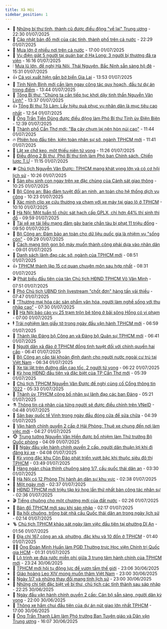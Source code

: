 ```yaml
---
title: Xã Hội
sidebar_position: 1
---
```


<!-- dantri-xa-hoi:START -->
- 🫣 [Những bí thư tỉnh, thành cũ được điều động &quot;về lại&quot; Trung ương](https://dantri.com.vn/xa-hoi/nhung-bi-thu-tinh-thanh-cu-duoc-dieu-dong-ve-lai-trung-uong-20250701115346388.htm) - 22:30 01/07/2025
- 💼 [Cập nhật bản đồ mới của các tỉnh, thành phố trên cả nước](https://dantri.com.vn/xa-hoi/cap-nhat-ban-do-moi-cua-cac-tinh-thanh-pho-tren-ca-nuoc-20250701205356204.htm) - 22:29 01/07/2025
- 🎊 [Mưa lớn ở nhiều nơi trên cả nước](https://dantri.com.vn/xa-hoi/mua-lon-o-nhieu-noi-tren-ca-nuoc-20250701213814501.htm) - 17:00 01/07/2025
- 🙉 [Vụ điện giật 5 người tại quán bar ở Hạ Long: 3 người bị thương đã ra viện](https://dantri.com.vn/xa-hoi/vu-dien-giat-5-nguoi-tai-quan-bar-o-ha-long-3-nguoi-bi-thuong-da-ra-vien-20250701225021061.htm) - 16:16 01/07/2025
- 🕯 [Mưa lũ lớn, đề nghị Hà Nội, Thái Nguyên, Bắc Ninh sẵn sàng hộ đê](https://dantri.com.vn/xa-hoi/mua-lu-lon-de-nghi-ha-noi-thai-nguyen-bac-ninh-san-sang-ho-de-20250701222610116.htm) - 15:31 01/07/2025
- 👍 [Cá voi xuất hiện gần bờ biển Gia Lai](https://dantri.com.vn/xa-hoi/ca-voi-xuat-hien-gan-bo-bien-gia-lai-20250701184411557.htm) - 13:53 01/07/2025
- 🤖 [Tỉnh Ninh Bình mới cần làm ngay công tác quy hoạch, đầu tư dự án trọng điểm](https://dantri.com.vn/xa-hoi/tinh-ninh-binh-moi-can-lam-ngay-cong-tac-quy-hoach-dau-tu-du-an-trong-diem-20250701191420472.htm) - 13:44 01/07/2025
- 🙉 [Tổng Bí thư: &quot;Chúng ta cần tiếp tục khơi dậy tinh thần Nguyễn Văn Linh&quot;](https://dantri.com.vn/xa-hoi/tong-bi-thu-chung-ta-can-tiep-tuc-khoi-day-tinh-than-nguyen-van-linh-20250701201833571.htm) - 13:37 01/07/2025
- 👍 [Tổng Bí thư Tô Lâm: Lấy hiệu quả phục vụ nhân dân là mục tiêu cao nhất](https://dantri.com.vn/xa-hoi/tong-bi-thu-to-lam-lay-hieu-qua-phuc-vu-nhan-dan-la-muc-tieu-cao-nhat-20250701194014646.htm) - 12:54 01/07/2025
- 🗽 [Ông Trần Tiến Dũng được điều động làm Phó Bí thư Tỉnh ủy Điện Biên](https://dantri.com.vn/xa-hoi/ong-tran-tien-dung-duoc-dieu-dong-lam-pho-bi-thu-tinh-uy-dien-bien-20250701191751482.htm) - 12:39 01/07/2025
- 🗽 [Thành phố Cần Thơ mới: &quot;Ba cây chụm lại nên hòn núi cao&quot;](https://dantri.com.vn/xa-hoi/thanh-pho-can-tho-moi-ba-cay-chum-lai-nen-hon-nui-cao-20250701173545131.htm) - 11:44 01/07/2025
- 🔥 [Phiên họp đầu tiên, kiện toàn nhân sự sở, ngành TPHCM mới](https://dantri.com.vn/xa-hoi/phien-hop-dau-tien-kien-toan-nhan-su-so-nganh-tphcm-moi-20250701175931414.htm) - 11:41 01/07/2025
- 🦒 [Lật xe chở keo, một thiếu niên tử vong](https://dantri.com.vn/xa-hoi/lat-xe-cho-keo-mot-thieu-nien-tu-vong-20250701170328001.htm) - 11:26 01/07/2025
- 🧐 [Điều động 2 Bí thư, Phó Bí thư tỉnh làm Phó ban Chính sách, Chiến lược T.Ư](https://dantri.com.vn/xa-hoi/dieu-dong-2-bi-thu-pho-bi-thu-tinh-lam-pho-ban-chinh-sach-chien-luoc-tu-20250701144221538.htm) - 11:15 01/07/2025
- ⛽️ [Chủ tịch Nguyễn Văn Được: TPHCM mang khát vọng lớn và có cơ hội lịch sử](https://dantri.com.vn/xa-hoi/chu-tich-nguyen-van-duoc-tphcm-mang-khat-vong-lon-va-co-co-hoi-lich-su-20250701171543128.htm) - 10:26 01/07/2025
- 🚀 [Sản phụ sinh con ngay trên xe đặc chủng của Cảnh sát giao thông](https://dantri.com.vn/xa-hoi/san-phu-sinh-con-ngay-tren-xe-dac-chung-cua-canh-sat-giao-thong-20250701162636152.htm) - 10:25 01/07/2025
- 🦒 [Bộ Công an: Bảo đảm tuyệt đối an ninh, an toàn cho hệ thống dịch vụ công](https://dantri.com.vn/xa-hoi/bo-cong-an-bao-dam-tuyet-doi-an-ninh-an-toan-cho-he-thong-dich-vu-cong-20250701165535967.htm) - 10:23 01/07/2025
- 🦅 [Xác minh clip xe cứu thương va chạm với xe máy tại giao lộ ở TPHCM](https://dantri.com.vn/xa-hoi/xac-minh-clip-xe-cuu-thuong-va-cham-voi-xe-may-tai-giao-lo-o-tphcm-20250701170244601.htm) - 10:10 01/07/2025
- 🚀 [Hà Nội: Một tuần tổ chức sát hạch cấp GPLX, chỉ hơn 44% thí sinh thi đỗ](https://dantri.com.vn/xa-hoi/ha-noi-mot-tuan-to-chuc-sat-hach-cap-gplx-chi-hon-44-thi-sinh-thi-do-20250701160928292.htm) - 09:59 01/07/2025
- 🦅 [Tài xế xe tải liều mạng đâm gãy barie chắn tàu bị phạt 11 triệu đồng](https://dantri.com.vn/xa-hoi/tai-xe-xe-tai-lieu-mang-dam-gay-barie-chan-tau-bi-phat-11-trieu-dong-20250701162214786.htm) - 09:50 01/07/2025
- 🤠 [Bộ Công an: Đảm bảo an toàn cho dữ liệu quốc gia là nhiệm vụ &quot;sống còn&quot;](https://dantri.com.vn/xa-hoi/bo-cong-an-dam-bao-an-toan-cho-du-lieu-quoc-gia-la-nhiem-vu-song-con-20250701161035476.htm) - 09:29 01/07/2025
- 💄 [Cách mạng tinh gọn bộ máy muốn thành công phải dựa vào nhân dân](https://dantri.com.vn/xa-hoi/cach-mang-tinh-gon-bo-may-muon-thanh-cong-phai-dua-vao-nhan-dan-20250701155424151.htm) - 09:01 01/07/2025
- 🥷 [Danh sách lãnh đạo các sở, ngành của TPHCM mới](https://dantri.com.vn/xa-hoi/danh-sach-lanh-dao-cac-so-nganh-cua-tphcm-moi-20250701154101631.htm) - 08:51 01/07/2025
- 👍 [TPHCM thành lập 15 cơ quan chuyên môn sau hợp nhất](https://dantri.com.vn/xa-hoi/tphcm-thanh-lap-15-co-quan-chuyen-mon-sau-hop-nhat-20250701093348317.htm) - 08:31 01/07/2025
- 🎬 [Phát biểu đầu tiên của tân Chủ tịch HĐND TPHCM Võ Văn Minh](https://dantri.com.vn/xa-hoi/phat-bieu-dau-tien-cua-tan-chu-tich-hdnd-tphcm-vo-van-minh-20250701144716107.htm) - 07:51 01/07/2025
- 🦒 [Phó Chủ tịch UBND tỉnh livestream &quot;chốt đơn&quot; hàng tấn vải thiều](https://dantri.com.vn/xa-hoi/pho-chu-tich-ubnd-tinh-livestream-chot-don-hang-tan-vai-thieu-20250701144048031.htm) - 07:47 01/07/2025
- 🌊 [“Thương mại hóa các sản phẩm văn hóa, người làm nghề sống với thu nhập cao”](https://dantri.com.vn/xa-hoi/thuong-mai-hoa-cac-san-pham-van-hoa-nguoi-lam-nghe-song-voi-thu-nhap-cao-20250701141924322.htm) - 07:30 01/07/2025
- 🧑‍💻 [Hà Nội báo cáo vụ 25 trạm trộn bê tông ở bãi sông Hồng có vi phạm](https://dantri.com.vn/xa-hoi/ha-noi-bao-cao-vu-25-tram-tron-be-tong-o-bai-song-hong-co-vi-pham-20250701121003865.htm) - 07:00 01/07/2025
- 🕴 [Trải nghiệm làm giấy tờ trong ngày đầu vận hành TPHCM mới](https://dantri.com.vn/xa-hoi/trai-nghiem-lam-giay-to-trong-ngay-dau-van-hanh-tphcm-moi-20250701120545069.htm) - 06:59 01/07/2025
- 🤔 [Thành lập Đảng bộ Công an và Đảng bộ Quân sự TPHCM mới](https://dantri.com.vn/xa-hoi/thanh-lap-dang-bo-cong-an-va-dang-bo-quan-su-tphcm-moi-20250701131756823.htm) - 06:41 01/07/2025
- 💄 [Người dân xã đảo ở TPHCM đồng tình tuyệt đối với chính quyền hai cấp](https://dantri.com.vn/xa-hoi/nguoi-dan-xa-dao-o-tphcm-dong-tinh-tuyet-doi-voi-chinh-quyen-hai-cap-20250701132512686.htm) - 06:41 01/07/2025
- 🧠 [Bộ Công an cấp tài khoản định danh cho người nước ngoài cư trú tại Việt Nam](https://dantri.com.vn/xa-hoi/bo-cong-an-cap-tai-khoan-dinh-danh-cho-nguoi-nuoc-ngoai-cu-tru-tai-viet-nam-20250701132756486.htm) - 06:34 01/07/2025
- 🦣 [Xe tải lật trên đường dẫn cao tốc, 2 người tử vong](https://dantri.com.vn/xa-hoi/xe-tai-lat-tren-duong-dan-cao-toc-2-nguoi-tu-vong-20250701131152412.htm) - 06:22 01/07/2025
- 💫 [Kỳ họp HĐND đầu tiên và đặc biệt của TP Cần Thơ mới](https://dantri.com.vn/xa-hoi/ky-hop-hdnd-dau-tien-va-dac-biet-cua-tp-can-tho-moi-20250701115628227.htm) - 05:39 01/07/2025
- 🚀 [Chủ tịch TPHCM Nguyễn Văn Được đề nghị củng cố Cổng thông tin 1022](https://dantri.com.vn/xa-hoi/chu-tich-tphcm-nguyen-van-duoc-de-nghi-cung-co-cong-thong-tin-1022-20250701121950434.htm) - 05:33 01/07/2025
- 🤔 [Thành ủy TPHCM công bố nhân sự lãnh đạo các ban Đảng](https://dantri.com.vn/xa-hoi/thanh-uy-tphcm-cong-bo-nhan-su-lanh-dao-cac-ban-dang-20250701120727113.htm) - 05:21 01/07/2025
- ⚗️ [Thông tin cá nhân của từng người sẽ được điều chỉnh trên VNeID](https://dantri.com.vn/xa-hoi/thong-tin-ca-nhan-cua-tung-nguoi-se-duoc-dieu-chinh-tren-vneid-20250701114243477.htm) - 04:48 01/07/2025
- 🫶 [Sân bay quốc tế Vinh trong ngày đầu đóng cửa để sửa chữa](https://dantri.com.vn/xa-hoi/san-bay-quoc-te-vinh-trong-ngay-dau-dong-cua-de-sua-chua-20250701095210453.htm) - 04:39 01/07/2025
- 🌮 [Vận hành chính quyền 2 cấp ở Hải Phòng: Thuê xe chung đến nơi làm việc mới](https://dantri.com.vn/xa-hoi/van-hanh-chinh-quyen-2-cap-o-hai-phong-thue-xe-chung-den-noi-lam-viec-moi-20250701110543840.htm) - 04:27 01/07/2025
- 🐵 [Trung tướng Nguyễn Văn Hiền được bổ nhiệm làm Thứ trưởng Bộ Quốc phòng](https://dantri.com.vn/xa-hoi/trung-tuong-nguyen-van-hien-duoc-bo-nhiem-lam-thu-truong-bo-quoc-phong-20250701110451529.htm) - 04:09 01/07/2025
- 🧑‍🏫 [Ngày đầu vận hành chính quyền 2 cấp, người dân thuận lợi khi đi đăng ký xe](https://dantri.com.vn/xa-hoi/ngay-dau-van-hanh-chinh-quyen-2-cap-nguoi-dan-thuan-loi-khi-di-dang-ky-xe-20250701104756927.htm) - 04:08 01/07/2025
- 💫 [Kỳ vọng đặc khu Côn Đảo phát triển vượt bậc khi thuộc siêu đô thị TPHCM](https://dantri.com.vn/xa-hoi/ky-vong-dac-khu-con-dao-phat-trien-vuot-bac-khi-thuoc-sieu-do-thi-tphcm-20250701095815930.htm) - 03:49 01/07/2025
- 🦩 [Hàng ngàn chùa thỉnh chuông sáng 1/7, cầu quốc thái dân an](https://dantri.com.vn/xa-hoi/hang-ngan-chua-thinh-chuong-sang-17-cau-quoc-thai-dan-an-20250701091124925.htm) - 03:30 01/07/2025
- 🦄 [Hà Nội có 12 Phòng Thi hành án dân sự khu vực](https://dantri.com.vn/xa-hoi/ha-noi-co-12-phong-thi-hanh-an-dan-su-khu-vuc-20250701092820050.htm) - 02:38 01/07/2025
- 💂 [Một ngày mới](https://dantri.com.vn/xa-hoi/mot-ngay-moi-20250701092303870.htm) - 02:37 01/07/2025
- 💄 [HĐND TPHCM mới triệu tập kỳ họp lần thứ nhất bàn công tác nhân sự](https://dantri.com.vn/xa-hoi/hdnd-tphcm-moi-trieu-tap-ky-hop-lan-thu-nhat-ban-cong-tac-nhan-su-20250701092006081.htm) - 02:36 01/07/2025
- 🎬 [Tiếng chuông cho một chương mới của đất nước](https://dantri.com.vn/xa-hoi/tieng-chuong-cho-mot-chuong-moi-cua-dat-nuoc-20250701092003546.htm) - 02:26 01/07/2025
- 👀 [Bản đồ TPHCM mới sau khi sáp nhập](https://dantri.com.vn/xa-hoi/ban-do-tphcm-moi-sau-khi-sap-nhap-20250701090926578.htm) - 02:17 01/07/2025
- 💃 [Ba hồi chuông, trống bát nhã cầu Quốc thái dân an trong ngày lịch sử](https://dantri.com.vn/xa-hoi/ba-hoi-chuong-trong-bat-nha-cau-quoc-thai-dan-an-trong-ngay-lich-su-20250701090208508.htm) - 02:14 01/07/2025
- 🪜 [Chủ tịch TPHCM khảo sát ngày làm việc đầu tiên tại phường Dĩ An](https://dantri.com.vn/xa-hoi/chu-tich-tphcm-khao-sat-ngay-lam-viec-dau-tien-tai-phuong-di-an-20250701084854397.htm) - 01:56 01/07/2025
- 📝 [Địa chỉ 167 công an xã, phường, đặc khu và 10 đồn ở TPHCM](https://dantri.com.vn/xa-hoi/dia-chi-167-cong-an-xa-phuong-dac-khu-va-10-don-o-tphcm-20250630232419896.htm) - 01:40 01/07/2025
- 🧑‍💻 [Ông Đoàn Minh Huấn làm PGĐ Thường trực Học viện Chính trị Quốc gia HCM](https://dantri.com.vn/xa-hoi/ong-doan-minh-huan-lam-pgd-thuong-truc-hoc-vien-chinh-tri-quoc-gia-hcm-20250701081920910.htm) - 01:31 01/07/2025
- 👺 [Lộ trình xe đưa rước miễn phí giữa 3 trung tâm hành chính của TPHCM mới](https://dantri.com.vn/xa-hoi/lo-trinh-xe-dua-ruoc-mien-phi-giua-3-trung-tam-hanh-chinh-cua-tphcm-moi-20250630202912097.htm) - 23:24 30/06/2025
- 🌮 [TPHCM mới hội tụ động lực để vươn tầm thế giới](https://dantri.com.vn/xa-hoi/tphcm-moi-hoi-tu-dong-luc-de-vuon-tam-the-gioi-20250629211605455.htm) - 23:06 30/06/2025
- 🤭 [Giáo hoàng Leo XIV mong muốn thăm Việt Nam](https://dantri.com.vn/xa-hoi/giao-hoang-leo-xiv-mong-muon-tham-viet-nam-20250701055049814.htm) - 23:00 30/06/2025
- 💪 [Ngày 1/7 và những thay đổi mang tính lịch sử](https://dantri.com.vn/xa-hoi/ngay-17-va-nhung-thay-doi-mang-tinh-lich-su-20250630162822929.htm) - 23:00 30/06/2025
- 🧰 [Những chi tiết đặc biệt về bí thư, chủ tịch các tỉnh thành sau sáp nhập](https://dantri.com.vn/xa-hoi/nhung-chi-tiet-dac-biet-ve-bi-thu-chu-tich-cac-tinh-thanh-sau-sap-nhap-20250630165829018.htm) - 22:25 30/06/2025
- 🤡 [Ngày đầu vận hành chính quyền 2 cấp: Cán bộ sẵn sàng, người dân kỳ vọng](https://dantri.com.vn/xa-hoi/ngay-dau-van-hanh-chinh-quyen-2-cap-can-bo-san-sang-nguoi-dan-ky-vong-20250630173535783.htm) - 22:00 30/06/2025
- 🦆 [Thông xe hầm chui đầu tiên của dự án nút giao lớn nhất TPHCM](https://dantri.com.vn/xa-hoi/thong-xe-ham-chui-dau-tien-cua-du-an-nut-giao-lon-nhat-tphcm-20250630155737604.htm) - 17:00 30/06/2025
- 🦍 [Ông Trần Thanh Lâm làm Phó trưởng Ban Tuyên giáo và Dân vận Trung ương](https://dantri.com.vn/xa-hoi/ong-tran-thanh-lam-lam-pho-truong-ban-tuyen-giao-va-dan-van-trung-uong-20250630230718485.htm) - 16:07 30/06/2025<!-- dantri-xa-hoi:END -->
